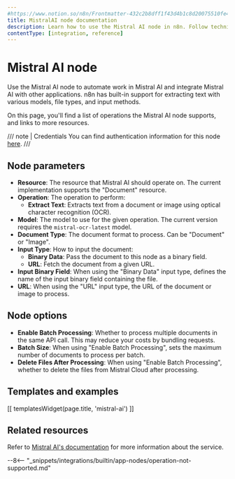 ```yaml
---
#https://www.notion.so/n8n/Frontmatter-432c2b8dff1f43d4b1c8d20075510fe4
title: MistralAI node documentation
description: Learn how to use the Mistral AI node in n8n. Follow technical documentation to integrate Mistral AI node into your workflows.
contentType: [integration, reference]
---
```


# Mistral AI node

Use the Mistral AI node to automate work in Mistral AI and integrate Mistral AI with other applications. n8n has built-in support for extracting text with various models, file types, and input methods.

On this page, you'll find a list of operations the Mistral AI node supports, and links to more resources.

///  note  | Credentials
You can find authentication information for this node [here](/integrations/builtin/credentials/mistral.md).
///


## Node parameters

* **Resource**: The resource that Mistral AI should operate on. The current implementation supports the "Document" resource.
* **Operation**: The operation to perform:
	* **Extract Text**: Extracts text from a document or image using optical character recognition (OCR).
* **Model**: The model to use for the given operation. The current version requires the `mistral-ocr-latest` model.
* **Document Type**: The document format to process. Can be "Document" or "Image".
* **Input Type**: How to input the document:
	* **Binary Data**: Pass the document to this node as a binary field.
	* **URL**: Fetch the document from a given URL.
* **Input Binary Field**: When using the "Binary Data" input type, defines the name of the input binary field containing the file.
* **URL**: When using the "URL" input type, the URL of the document or image to process.

## Node options

* **Enable Batch Processing**: Whether to process multiple documents in the same API call. This may reduce your costs by bundling requests.
* **Batch Size**: When using "Enable Batch Processing", sets the maximum number of documents to process per batch.
* **Delete Files After Processing**: When using "Enable Batch Processing", whether to delete the files from Mistral Cloud after processing.


## Templates and examples

<!-- see https://www.notion.so/n8n/Pull-in-templates-for-the-integrations-pages-37c716837b804d30a33b47475f6e3780 -->
[[ templatesWidget(page.title, 'mistral-ai') ]]

## Related resources

<!-- add a link to the service's documentation. This should usually go direct to the API docs -->
Refer to [Mistral AI's documentation](https://docs.mistral.ai/api/) for more information about the service.

--8<-- "_snippets/integrations/builtin/app-nodes/operation-not-supported.md"
